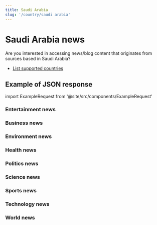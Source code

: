 ```yaml
---
title: Saudi Arabia
slug: '/country/saudi arabia'
---
```


# Saudi Arabia news

Are you interested in accessing news/blog content that originates from sources based in Saudi Arabia?

- [List supported countries](/articles/countries)

## Example of JSON response

import ExampleRequest from '@site/src/components/ExampleRequest'

### Entertainment news
<ExampleRequest url="https://apitube.io/v1/news/articles?limit=2&category=news/Arts_and_Entertainment&country=sa"></ExampleRequest>

### Business news
<ExampleRequest url="https://apitube.io/v1/news/articles?limit=2&category=news/Business&country=sa"></ExampleRequest>

### Environment news
<ExampleRequest url="https://apitube.io/v1/news/articles?limit=2&category=news/Environment&country=sa"></ExampleRequest>

### Health news
<ExampleRequest url="https://apitube.io/v1/news/articles?limit=2&category=news/Health&country=sa"></ExampleRequest>

### Politics news
<ExampleRequest url="https://apitube.io/v1/news/articles?limit=2&category=news/Politics&country=sa"></ExampleRequest>

### Science news
<ExampleRequest url="https://apitube.io/v1/news/articles?limit=2&category=news/Science&country=sa"></ExampleRequest>

### Sports news
<ExampleRequest url="https://apitube.io/v1/news/articles?limit=2&category=news/Sports&country=sa"></ExampleRequest>

### Technology news
<ExampleRequest url="https://apitube.io/v1/news/articles?limit=2&category=news/Technology&country=sa"></ExampleRequest>

### World news
<ExampleRequest url="https://apitube.io/v1/news/articles?limit=2&category=news/World&country=sa"></ExampleRequest>
